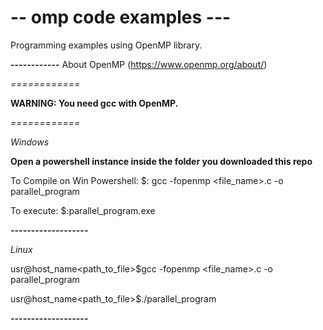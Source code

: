 # -- omp code examples ---

Programming examples using OpenMP library.

**------------**
About OpenMP (https://www.openmp.org/about/)

*============*

**WARNING: You need gcc with OpenMP.**

*============*

*Windows*

**Open a powershell instance inside the folder you downloaded this repo**

To Compile on Win Powershell:
$: gcc -fopenmp <file_name>.c -o parallel_program

To execute: 
$:parallel_program.exe

**-------------------**

*Linux*

usr@host_name<path_to_file>$gcc -fopenmp <file_name>.c -o parallel_program

usr@host_name<path_to_file>$./parallel_program

**-------------------**
